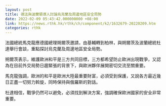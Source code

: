 ```yaml
---
layout: post
title: 德法與波蘭領導人討論烏克蘭及周邊地區安全局勢
date: 2022-02-09 05:43:42.000000000 +08:00
link: https://news.rthk.hk/rthk/ch/component/k2/1632679-20220209.htm
categories: rthk
---
```


法國總統馬克龍應德國總理朔爾茨邀請，由基輔轉到柏林，與朔爾茨及波蘭總統杜達舉行會談，重點探討烏克蘭及周邊地區安全局勢。

朔爾茨表示，維護歐洲和平是三方共同目標，三方都希望防止歐洲出現戰爭，又認為在目前外交局勢日趨緊張的背景下，與歐洲夥伴展開密切交流至關重要。

馬克龍強調，歐洲的和平是歐洲大陸最重要財富，必須受到保護，又說各方最近幾日正盡一切努力斡旋，同時保持與俄羅斯的對話。

杜達相信，戰爭仍然可以避免，必須找到解決方案，強調確保歐洲國家的安全非常重要。
